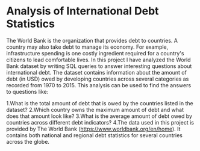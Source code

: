 # Analysis of International Debt Statistics
The World Bank is the organization that provides debt to countries. A country may also take debt to manage its economy. For example, infrastructure spending is one costly ingredient required for a country's citizens to lead comfortable lives.
In this project I have analyzed the World Bank dataset by writing SQL queries to answer interesting questions about international debt. The dataset contains information about the amount of debt (in USD) owed by developing countries across several categories as recorded from 1970 to 2015. This analysis can be used to find the answers to questions like:

1.What is the total amount of debt that is owed by the countries listed in the dataset?
2.Which country owns the maximum amount of debt and what does that amount look like?
3.What is the average amount of debt owed by countries across different debt indicators?
4.The data used in this project is provided by The World Bank (https://www.worldbank.org/en/home). It contains both national and regional debt statistics for several countries across the globe.
